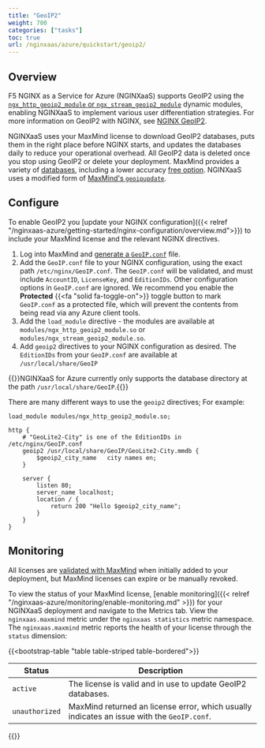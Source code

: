 ```yaml
---
title: "GeoIP2"
weight: 700
categories: ["tasks"]
toc: true
url: /nginxaas/azure/quickstart/geoip2/
---
```


## Overview

F5 NGINX as a Service for Azure (NGINXaaS) supports GeoIP2 using the [`ngx_http_geoip2_module` or `ngx_stream_geoip2_module`](https://github.com/leev/ngx_http_geoip2_module) dynamic modules, enabling NGINXaaS to implement various user differentiation strategies. For more information on GeoIP2 with NGINX, see [NGINX GeoIP2](https://docs.nginx.com/nginx/admin-guide/dynamic-modules/geoip2/).

NGINXaaS uses your MaxMind license to download GeoIP2 databases, puts them in the right place before NGINX starts, and updates the databases daily to reduce your operational overhead. All GeoIP2 data is deleted once you stop using GeoIP2 or delete your deployment. MaxMind provides a variety of [databases](https://www.maxmind.com/en/geoip-databases), including a lower accuracy [free option](https://www.maxmind.com/en/geolite2/signup). NGINXaaS uses a modified form of [MaxMind's `geoipupdate`](https://github.com/maxmind/geoipupdate).

## Configure

To enable GeoIP2 you [update your NGINX configuration]({{< relref "/nginxaas-azure/getting-started/nginx-configuration/overview.md">}}) to include your MaxMind license and the relevant NGINX directives.

1. Log into MaxMind and [generate a `GeoIP.conf`](https://dev.maxmind.com/geoip/updating-databases/#2-obtain-geoipconf-with-account-information) file.
2. Add the `GeoIP.conf` file to your NGINX configuration, using the exact path `/etc/nginx/GeoIP.conf`. The `GeoIP.conf` will be validated, and must include `AccountID`, `LicenseKey`, and `EditionIDs`. Other configuration options in `GeoIP.conf` are ignored.  We recommend you enable the **Protected** {{<fa "solid fa-toggle-on">}} toggle button to mark `GeoIP.conf` as a protected file, which will prevent the contents from being read via any Azure client tools.
3. Add the `load_module` directive - the modules are available at `modules/ngx_http_geoip2_module.so` or `modules/ngx_stream_geoip2_module.so`.
4. Add `geoip2` directives to your NGINX configuration as desired. The `EditionIDs` from your `GeoIP.conf` are available at `/usr/local/share/GeoIP`

{{<note>}}NGINXaaS for Azure currently only supports the database directory at the path `/usr/local/share/GeoIP`.{{</note>}}

There are many different ways to use the `geoip2` directives; For example:

```nginx
load_module modules/ngx_http_geoip2_module.so;

http {
    # "GeoLite2-City" is one of the EditionIDs in /etc/nginx/GeoIP.conf
    geoip2 /usr/local/share/GeoIP/GeoLite2-City.mmdb {
        $geoip2_city_name   city names en;
    }

    server {
        listen 80;
        server_name localhost;
        location / {
            return 200 "Hello $geoip2_city_name";
        }
    }
}
```

## Monitoring

All licenses are [validated with MaxMind](https://dev.maxmind.com/license-key-validation-api/) when initially added to your deployment, but MaxMind licenses can expire or be manually revoked.

To view the status of your MaxMind license, [enable monitoring]({{< relref "/nginxaas-azure/monitoring/enable-monitoring.md" >}}) for your NGINXaaS deployment and navigate to the Metrics tab. View the `nginxaas.maxmind` metric under the `nginxaas statistics` metric namespace. The `nginxaas.maxmind` metric reports the health of your license through the `status` dimension:

   {{<bootstrap-table "table table-striped table-bordered">}}

   | Status         | Description                                                                                |
   | -------------- | ------------------------------------------------------------------------------------------ |
   | `active`       | The license is valid and in use to update GeoIP2 databases.                                |
   | `unauthorized` | MaxMind returned an license error, which usually indicates an issue with the `GeoIP.conf`. |

   {{</bootstrap-table>}}
